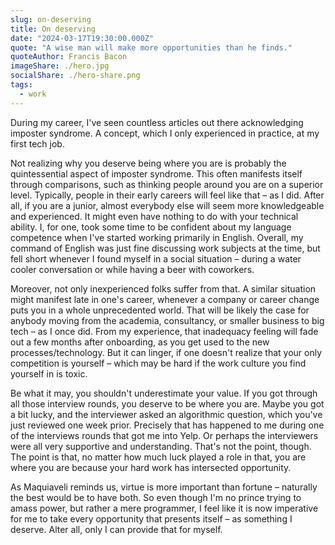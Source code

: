 ```yaml
---
slug: on-deserving
title: On deserving
date: "2024-03-17T19:30:00.000Z"
quote: "A wise man will make more opportunities than he finds."
quoteAuthor: Francis Bacon
imageShare: ./hero.jpg
socialShare: ./hero-share.png
tags:
  - work
---
```


During my career, I've seen countless articles out there acknowledging imposter syndrome. A concept, which I only experienced in practice, at my first tech job.

Not realizing why you deserve being where you are is probably the quintessential aspect of imposter syndrome. This often manifests itself through comparisons, such as thinking people around you are on a superior level. Typically, people in their early careers will feel like that – as I did. After all, if you are a junior, almost everybody else will seem more knowledgeable and experienced. It might even have nothing to do with your technical ability. I, for one, took some time to be confident about my language competence when I've started working primarily in English. Overall, my command of English was just fine discussing work subjects at the time, but fell short whenever I found myself in a social situation – during a water cooler conversation or while having a beer with coworkers.

Moreover, not only inexperienced folks suffer from that. A similar situation might manifest late in one's career, whenever a company or career change puts you in a whole unprecedented world. That will be likely the case for anybody moving from the academia, consultancy, or smaller business to big tech – as I once did. From my experience, that inadequacy feeling will fade out a few months after onboarding, as you get used to the new processes/technology. But it can linger, if one doesn't realize that your only competition is yourself – which may be hard if the work culture you find yourself in is toxic.

Be what it may, you shouldn't underestimate your value. If you got through all those interview rounds, you deserve to be where you are. Maybe you got a bit lucky, and the interviewer asked an algorithmic question, which you've just reviewed one week prior. Precisely that has happened to me during one of the interviews rounds that got me into Yelp. Or perhaps the interviewers were all very supportive and understanding. That's not the point, though. The point is that, no matter how much luck played a role in that, you are where you are because your hard work has intersected opportunity.

As Maquiaveli reminds us, virtue is more important than fortune – naturally the best would be to have both. So even though I'm no prince trying to amass power, but rather a mere programmer, I feel like it is now imperative for me to take every opportunity that presents itself – as something I deserve. Alter all, only I can provide that for myself.